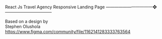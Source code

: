 

React Js Travel Agency Responsive Landing Page 
———————————❖———————————

Based on a design by  
Stephen Olushola
https://www.figma.com/community/file/1162141283333763564
